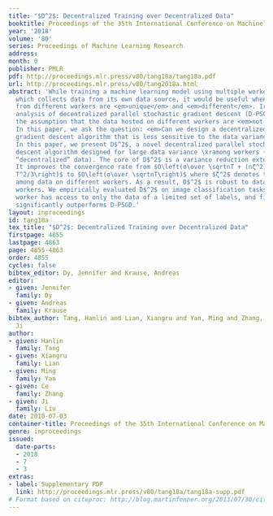 ```yaml
---
title: "$D^2$: Decentralized Training over Decentralized Data"
booktitle: Proceedings of the 35th International Conference on Machine Learning
year: '2018'
volume: '80'
series: Proceedings of Machine Learning Research
address: 
month: 0
publisher: PMLR
pdf: http://proceedings.mlr.press/v80/tang18a/tang18a.pdf
url: http://proceedings.mlr.press/v80/tang2018a.html
abstract: 'While training a machine learning model using multiple workers, each of
  which collects data from its own data source, it would be useful when the data collected
  from different workers are <em>unique</em> and <em>different</em>. Ironically, recent
  analysis of decentralized parallel stochastic gradient descent (D-PSGD) relies on
  the assumption that the data hosted on different workers are <em>not too different</em>.
  In this paper, we ask the question: <em>Can we design a decentralized parallel stochastic
  gradient descent algorithm that is less sensitive to the data variance across workers?</em>
  In this paper, we present D$^2$, a novel decentralized parallel stochastic gradient
  descent algorithm designed for large data variance \xramong workers (imprecisely,
  “decentralized” data). The core of D$^2$ is a variance reduction extension of D-PSGD.
  It improves the convergence rate from $O\left(σ\over \sqrtnT + (nζ^2)^\frac13 \over
  T^2/3\right)$ to $O\left(σ\over \sqrtnT\right)$ where $ζ^2$ denotes the variance
  among data on different workers. As a result, D$^2$ is robust to data variance among
  workers. We empirically evaluated D$^2$ on image classification tasks, where each
  worker has access to only the data of a limited set of labels, and find that D$^2$
  significantly outperforms D-PSGD.'
layout: inproceedings
id: tang18a
tex_title: "$D^2$: Decentralized Training over Decentralized Data"
firstpage: 4855
lastpage: 4863
page: 4855-4863
order: 4855
cycles: false
bibtex_editor: Dy, Jennifer and Krause, Andreas
editor:
- given: Jennifer
  family: Dy
- given: Andreas
  family: Krause
bibtex_author: Tang, Hanlin and Lian, Xiangru and Yan, Ming and Zhang, Ce and Liu,
  Ji
author:
- given: Hanlin
  family: Tang
- given: Xiangru
  family: Lian
- given: Ming
  family: Yan
- given: Ce
  family: Zhang
- given: Ji
  family: Liu
date: 2018-07-03
container-title: Proceedings of the 35th International Conference on Machine Learning
genre: inproceedings
issued:
  date-parts:
  - 2018
  - 7
  - 3
extras:
- label: Supplementary PDF
  link: http://proceedings.mlr.press/v80/tang18a/tang18a-supp.pdf
# Format based on citeproc: http://blog.martinfenner.org/2013/07/30/citeproc-yaml-for-bibliographies/
---
```

